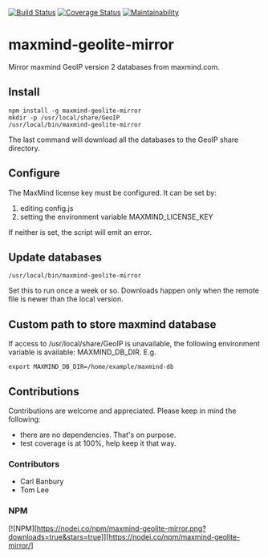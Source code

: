 [![Build Status](https://github.com/msimerson/maxmind-geolite-mirror/actions/workflows/ci-test.yml/badge.svg)](https://github.com/msimerson/maxmind-geolite-mirror/actions/workflows/ci-test.yml)
[![Coverage Status](https://coveralls.io/repos/github/msimerson/maxmind-geolite-mirror/badge.svg?branch=master)](https://coveralls.io/github/msimerson/maxmind-geolite-mirror?branch=master)
[![Maintainability](https://api.codeclimate.com/v1/badges/1d989637c36373336fa3/maintainability)](https://codeclimate.com/github/msimerson/maxmind-geolite-mirror/maintainability)


# maxmind-geolite-mirror

Mirror maxmind GeoIP version 2 databases from maxmind.com.

## Install

    npm install -g maxmind-geolite-mirror
    mkdir -p /usr/local/share/GeoIP
    /usr/local/bin/maxmind-geolite-mirror

The last command will download all the databases to the GeoIP share directory.

## Configure

The MaxMind license key must be configured. It can be set by:

1. editing config.js
2. setting the environment variable MAXMIND_LICENSE_KEY

If neither is set, the script will emit an error.

## Update databases

    /usr/local/bin/maxmind-geolite-mirror

Set this to run once a week or so. Downloads happen only when the remote
file is newer than the local version.

## Custom path to store maxmind database

If access to /usr/local/share/GeoIP is unavailable, the following environment
variable is available: MAXMIND_DB_DIR. E.g.

    export MAXMIND_DB_DIR=/home/example/maxmind-db


## Contributions

Contributions are welcome and appreciated. Please keep in mind the following:

* there are no dependencies. That's on purpose.
* test coverage is at 100%, help keep it that way.


### Contributors

- Carl Banbury
- Tom Lee


### NPM

[![NPM][https://nodei.co/npm/maxmind-geolite-mirror.png?downloads=true&stars=true]][https://nodei.co/npm/maxmind-geolite-mirror/]

